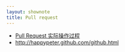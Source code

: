 ```yaml
---
layout: shownote
title: Pull request
---
```

- [Pull Request 实际操作过程](http://haoduoshipin.com/episodes/37)
- <http://happypeter.github.com/github.html>

